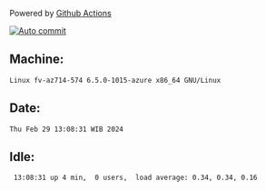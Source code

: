 Powered by [Github Actions](https://github.com/features/actions)

[![Auto commit](https://github.com/hiage/workstation/workflows/Auto%20commit/badge.svg)](https://github.com/hiage/workstation/actions?query=workflow%3A%22Auto+commit%22)

## Machine:
```
Linux fv-az714-574 6.5.0-1015-azure x86_64 GNU/Linux
```
## Date:
```
Thu Feb 29 13:08:31 WIB 2024
```
## Idle:
```
 13:08:31 up 4 min,  0 users,  load average: 0.34, 0.34, 0.16
```
